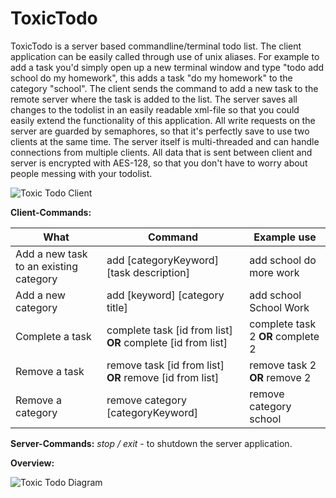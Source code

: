 ToxicTodo
=========

ToxicTodo is a server based commandline/terminal todo list. The client application can be easily called through use of unix aliases. For example to add a task you'd simply open up a new terminal window and type "todo add school do my homework", this adds a task "do my homework" to the category "school". The client sends the command to add a new task to the remote server where the task is added to the list. The server saves all changes to the todolist in an easily readable xml-file so that you could easily extend the functionality of this application. All write requests on the server are guarded by semaphores, so that it's perfectly save to use two clients at the same time.
The server itself is multi-threaded and can handle connections from multiple clients. All data that is sent between client and server is encrypted with AES-128, so that you don't have to worry about people messing with your todolist.

![Toxic Todo Client](http://w1nter.com/downloads/toxicTodoClient.png)


**Client-Commands:**

What | Command | Example use
------------- | ------------- | ------------- 
Add a new task to an existing category | add [categoryKeyword] [task description] | add school do more work
Add a new category | add [keyword] [category title] | add school School Work
Complete a task | complete task [id from list] **OR** complete [id from list] | complete task 2 **OR** complete 2
Remove a task | remove task [id from list] **OR** remove [id from list] | remove task 2 **OR** remove 2
Remove a category | remove category [categoryKeyword] | remove category school

**Server-Commands:**
*stop / exit* - to shutdown the server application.


**Overview:**


![Toxic Todo Diagram](http://w1nter.com/downloads/toxicTodoDiag.png)
